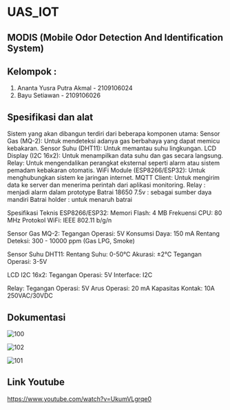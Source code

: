 # UAS_IOT
## MODIS (Mobile Odor Detection And Identification System)

## Kelompok : 
1. Ananta Yusra Putra Akmal - 2109106024
2. Bayu Setiawan - 2109106026

## Spesifikasi dan alat 
Sistem yang akan dibangun terdiri dari beberapa komponen utama:
Sensor Gas (MQ-2): Untuk mendeteksi adanya gas berbahaya yang dapat memicu kebakaran.
Sensor Suhu (DHT11): Untuk memantau suhu lingkungan.
LCD Display (I2C 16x2): Untuk menampilkan data suhu dan gas secara langsung.
Relay: Untuk mengendalikan perangkat eksternal seperti alarm atau sistem pemadam kebakaran otomatis.
WiFi Module (ESP8266/ESP32): Untuk menghubungkan sistem ke jaringan internet.
MQTT Client: Untuk mengirim data ke server dan menerima perintah dari aplikasi monitoring.
Relay : menjadi alarm dalam prototype 
Batrai 18650 7.5v : sebagai sumber daya mandiri
Batrai holder : untuk menaruh batrai 

Spesifikasi Teknis
ESP8266/ESP32:
Memori Flash: 4 MB
Frekuensi CPU: 80 MHz
Protokol WiFi: IEEE 802.11 b/g/n

Sensor Gas MQ-2:
Tegangan Operasi: 5V
Konsumsi Daya: 150 mA
Rentang Deteksi: 300 - 10000 ppm (Gas LPG, Smoke)


Sensor Suhu DHT11:
Rentang Suhu: 0-50°C
Akurasi: ±2°C
Tegangan Operasi: 3-5V


LCD I2C 16x2:
Tegangan Operasi: 5V
Interface: I2C

Relay:
Tegangan Operasi: 5V
Arus Operasi: 20 mA
Kapasitas Kontak: 10A 250VAC/30VDC

## Dokumentasi 
![100](https://github.com/anantaYSR/UAS_IOT/assets/93465182/9617c03a-cd02-4f22-90da-5e33ba46e7a5)

![102](https://github.com/anantaYSR/UAS_IOT/assets/93465182/b5f4b2ed-6c31-4be6-82db-966e73032dfc)

![101](https://github.com/anantaYSR/UAS_IOT/assets/93465182/00c18f86-6ffb-4f29-bff3-a7b98921d75e)

## Link Youtube 
https://www.youtube.com/watch?v=UkumVLgrqe0 
